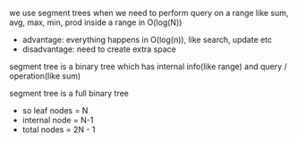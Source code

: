 we use segment trees when 
we need to perform query on a range
like sum, avg, max, min, prod inside a range
in O(log(N))

- advantage:
everything happens in O(log(n)), like search, update etc
- disadvantage:
need to create extra space

segment tree is a binary tree which has internal info(like range) and query / operation(like sum)

segment tree is a full binary tree

- so leaf nodes = N
- internal node = N-1
- total nodes = 2N - 1
